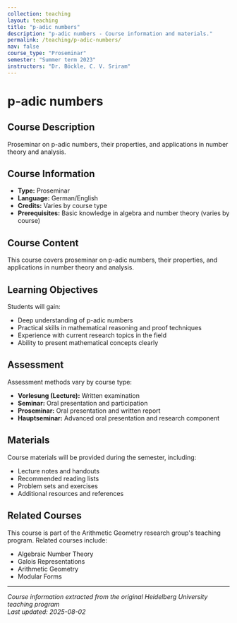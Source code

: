```yaml
---
collection: teaching
layout: teaching
title: "p-adic numbers"
description: "p-adic numbers - Course information and materials."
permalink: /teaching/p-adic-numbers/
nav: false
course_type: "Proseminar"
semester: "Summer term 2023"
instructors: "Dr. Böckle, C. V. Sriram"
---
```


# p-adic numbers

## Course Description 

Proseminar on p-adic numbers, their properties, and applications in number theory and analysis.

## Course Information 

- **Type:** Proseminar
- **Language:** German/English
- **Credits:** Varies by course type
- **Prerequisites:** Basic knowledge in algebra and number theory (varies by course)

## Course Content 

This course covers proseminar on p-adic numbers, their properties, and applications in number theory and analysis.

## Learning Objectives 

Students will gain:
- Deep understanding of p-adic numbers
- Practical skills in mathematical reasoning and proof techniques
- Experience with current research topics in the field
- Ability to present mathematical concepts clearly

## Assessment 

Assessment methods vary by course type:
- **Vorlesung (Lecture):** Written examination
- **Seminar:** Oral presentation and participation
- **Proseminar:** Oral presentation and written report
- **Hauptseminar:** Advanced oral presentation and research component

## Materials 

Course materials will be provided during the semester, including:
- Lecture notes and handouts
- Recommended reading lists
- Problem sets and exercises
- Additional resources and references

## Related Courses 

This course is part of the Arithmetic Geometry research group's teaching program. Related courses include:
- Algebraic Number Theory
- Galois Representations
- Arithmetic Geometry
- Modular Forms

---

*Course information extracted from the original Heidelberg University teaching program*  
*Last updated: 2025-08-02*